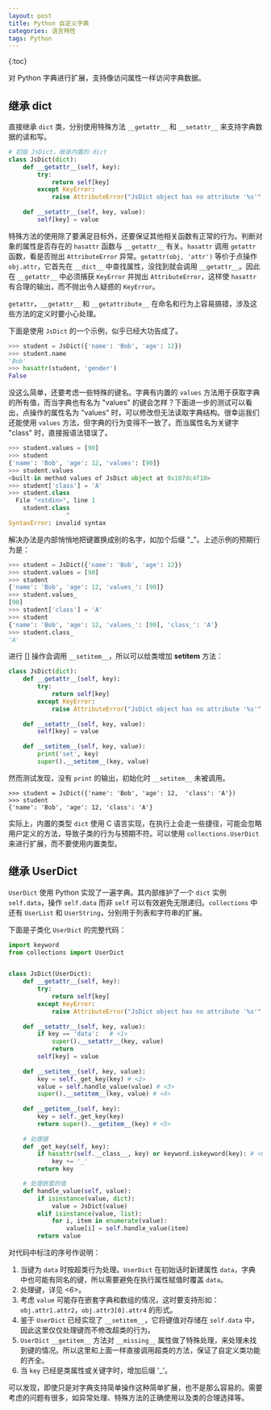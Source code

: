 ```yaml
---
layout: post
title: Python 自定义字典
categories: 语言特性
tags: Python
---
```

{:toc}

对 Python 字典进行扩展，支持像访问属性一样访问字典数据。

## 继承 dict

直接继承 `dict` 类，分别使用特殊方法 `__getattr__` 和 `__setattr__` 来支持字典数据的读和写。

```python
# 初版 JsDict，继承内置的 dict
class JsDict(dict):
    def __getattr__(self, key):
        try:
            return self[key]
        except KeyError:
            raise AttributeError("JsDict object has no attribute '%s'" % key)
            
    def __setattr__(self, key, value):
        self[key] = value
```

特殊方法的使用除了要满足目标外，还要保证其他相关函数有正常的行为。判断对象的属性是否存在的 `hasattr` 函数与 `__getattr__` 有关。`hasattr` 调用 `getattr` 函数，看是否抛出 `AttributeError` 异常。`getattr(obj, 'attr')` 等价于点操作 `obj.attr`，它首先在 `__dict__` 中查找属性，没找到就会调用 `__getattr__`。因此在 `__getattr__` 中必须捕获 `KeyError` 并抛出 `AttributeError`，这样使 `hasattr` 有合理的输出，而不抛出令人疑惑的 `KeyError`。

`getattr`，`__getattr__` 和 `__getattribute__` 在命名和行为上容易搞错，涉及这些方法的定义时要小心处理。

下面是使用 `JsDict` 的一个示例，似乎已经大功告成了。

```python
>>> student = JsDict({'name': 'Bob', 'age': 12})
>>> student.name
'Bob'
>>> hasattr(student, 'gender')
False
```

没这么简单，还要考虑一些特殊的键名。字典有内置的 `values` 方法用于获取字典的所有值，而当字典也有名为 "values" 的键会怎样？下面进一步的测试可以看出，点操作的属性名为 "values" 时，可以修改但无法读取字典结构。很幸运我们还能使用 `values` 方法，但字典的行为变得不一致了。而当属性名为关键字 "class" 时，直接报语法错误了。

```python
>>> student.values = [90]
>>> student
{'name': 'Bob', 'age': 12, 'values': [90]}
>>> student.values
<built-in method values of JsDict object at 0x107dc4f10>
>>> student['class'] = 'A'
>>> student.class
  File "<stdin>", line 1
    student.class
                ^
SyntaxError: invalid syntax
```

解决办法是内部悄悄地把键置换成别的名字，如加个后缀 "_"。上述示例的预期行为是：

```python
>>> student = JsDict({'name': 'Bob', 'age': 12})
>>> student.values = [90]
>>> student
{'name': 'Bob', 'age': 12, 'values_': [90]}
>>> student.values_
[90]
>>> student['class'] = 'A'
>>> student
{'name': 'Bob', 'age': 12, 'values_': [90], 'class_': 'A'}
>>> student.class_
'A'
```

进行 [] 操作会调用 `__setitem__`，所以可以给类增加 __setitem__ 方法：

```python
class JsDict(dict):
    def __getattr__(self, key):
        try:
            return self[key]
        except KeyError:
            raise AttributeError("JsDict object has no attribute '%s'" % key)
    
    def __setattr__(self, key, value):
        self[key] = value
    
    def __setitem__(self, key, value):
        print('set', key)
        super().__setitem__(key, value)
```

然而测试发现，没有 `print` 的输出，初始化时 `__setitem__` 未被调用。

```
>>> student = JsDict({'name': 'Bob', 'age': 12,  'class': 'A'})
>>> student
{'name': 'Bob', 'age': 12, 'class': 'A'}
```

实际上，内置的类型 `dict` 使用 C 语言实现，在执行上会走一些捷径，可能会忽略用户定义的方法，导致子类的行为与预期不符。可以使用 `collections.UserDict `来进行扩展，而不要使用内置类型。

## 继承 UserDict

`UserDict` 使用 Python 实现了一遍字典。其内部维护了一个 `dict` 实例 `self.data`，操作 `self.data` 而非 `self` 可以有效避免无限递归。`collections` 中还有 `UserList` 和 `UserString`，分别用于列表和字符串的扩展。

下面是子类化 `UserDict` 的完整代码：

```python
import keyword
from collections import UserDict


class JsDict(UserDict):
    def __getattr__(self, key):
        try:
            return self[key]
        except KeyError:
            raise AttributeError("JsDict object has no attribute '%s'" % key)
    
    def __setattr__(self, key, value):
        if key == 'data':   # <1>
            super().__setattr__(key, value)
            return
        self[key] = value
    
    def __setitem__(self, key, value):
        key = self._get_key(key) # <2>
        value = self.handle_value(value) # <3>
        super().__setitem__(key, value) # <4>
    
    def __getitem__(self, key):
        key = self._get_key(key)
        return super().__getitem__(key) # <5>
    
    # 处理键
    def _get_key(self, key):
        if hasattr(self.__class__, key) or keyword.iskeyword(key): # <6>
            key += '_'
        return key

    # 处理嵌套的值
    def handle_value(self, value):
        if isinstance(value, dict):
            value = JsDict(value)
        elif isinstance(value, list):
            for i, item in enumerate(value):
                value[i] = self.handle_value(item)
        return value
```

对代码中标注的序号作说明：

1. 当键为 `data` 时按超类行为处理。`UserDict` 在初始话时新建属性 `data`，字典中也可能有同名的键，所以需要避免在执行属性赋值时覆盖 `data`。
2. 处理键，详见 <6>。
3. 考虑 `value` 可能存在嵌套字典和数组的情况，这时要支持形如：`obj.attr1.attr2`，`obj.attr3[0].attr4` 的形式。
4. 鉴于 `UserDict` 已经实现了 `__setitem__`，它将键值对存储在 `self.data` 中，因此这里仅仅处理键而不修改超类的行为。
5. `UserDict`  `__getitem__` 方法对 `__missing__` 属性做了特殊处理，来处理未找到键的情况。所以这里和上面一样直接调用超类的方法，保证了自定义类功能的齐全。
6. 当 `key` 已经是类属性或关键字时，增加后缀 '_'。

可以发现，即使只是对字典支持简单操作这种简单扩展，也不是那么容易的。需要考虑的问题有很多，如异常处理、特殊方法的正确使用以及类的合理选择等。
